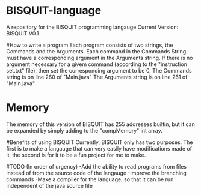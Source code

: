 # BISQUIT-language
A repository for the BISQUIT programming langauge
Current Version: BISQUIT V0.1

#How to write a program
Each program consists of two strings, the Commands and the Arguments. Each command in the Commands String must have a corresponding argument in the Arguments string. If there is no argument necessary for a givem command (according to the "instruction set.txt" file), then set the corresponding argument to be 0.
The Commands string is on line 260 of "Main.java"
The Arguments string is on line 261 of "Main.java"

# Memory
The memory of this version of BISQUIT has 255 addresses builtin, but it can be expanded by simply adding to the "compMemory" int array.

#Benefits of using BISQUIT
Currently, BISQUIT only has two purposes.
The first is to make a langauge that can very easily have modifications made of it, the second is for it to be a fun project for me to make.

#TODO (In order of urgency)
-Add the ability to read programs from files instead of from the source code of the langauge
-Improve the branching commands
-Make a compiler for the language, so that it can be run independent of the java source file
